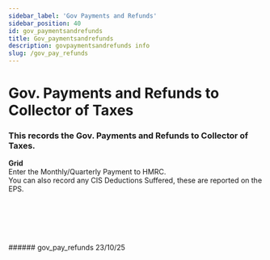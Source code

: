 ```yaml
---
sidebar_label: 'Gov Payments and Refunds'
sidebar_position: 40
id: gov_paymentsandrefunds
title: Gov_paymentsandrefunds
description: govpaymentsandrefunds info
slug: /gov_pay_refunds
---
```


# Gov. Payments and Refunds to Collector of Taxes

### This records the Gov. Payments and Refunds to Collector of Taxes.

**Grid**  
Enter the Monthly/Quarterly Payment to HMRC.  
You can also record any CIS Deductions Suffered, these are reported on the EPS.

<br/>
<br/>
<br/>
<br/>
<br/>
###### gov_pay_refunds 23/10/25
